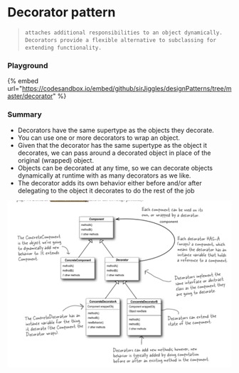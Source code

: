 # Decorator pattern

> `attaches additional responsibilities to an object dynamically. Decorators provide a flexible alternative to subclassing for extending functionality.`

### Playground

{% embed url="https://codesandbox.io/embed/github/sirJiggles/designPatterns/tree/master/decorator" %}

### Summary

* Decorators have the same supertype as the objects they decorate.
* You can use one or more decorators to wrap an object.
* Given that the decorator has the same supertype as the object it decorates, we can pass around a decorated object in place of the original \(wrapped\) object.
* Objects can be decorated at any time, so we can decorate objects dynamically at runtime with as many decorators as we like.
* The decorator adds its own behavior either before and/or after delegating to the object it decorates to do the rest of the job

![](.gitbook/assets/decorator-diagram.png)

